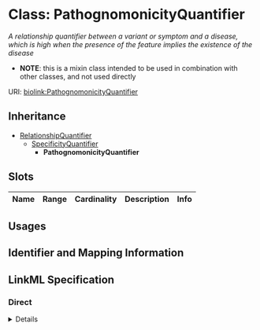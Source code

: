 # Class: PathognomonicityQuantifier
_A relationship quantifier between a variant or symptom and a disease, which is high when the presence of the feature implies the existence of the disease_




* __NOTE__: this is a mixin class intended to be used in combination with other classes, and not used directly


URI: [biolink:PathognomonicityQuantifier](https://w3id.org/biolink/vocab/PathognomonicityQuantifier)




## Inheritance

* [RelationshipQuantifier](RelationshipQuantifier.md)
    * [SpecificityQuantifier](SpecificityQuantifier.md)
        * **PathognomonicityQuantifier**




## Slots

| Name | Range | Cardinality | Description  | Info |
| ---  | --- | --- | --- | --- |


## Usages



## Identifier and Mapping Information









## LinkML Specification

<!-- TODO: investigate https://stackoverflow.com/questions/37606292/how-to-create-tabbed-code-blocks-in-mkdocs-or-sphinx -->

### Direct

<details>
```yaml
name: pathognomonicity quantifier
description: A relationship quantifier between a variant or symptom and a disease,
  which is high when the presence of the feature implies the existence of the disease
from_schema: https://w3id.org/biolink/biolink-model
is_a: specificity quantifier
mixin: true

```
</details>

### Induced

<details>
```yaml
name: pathognomonicity quantifier
description: A relationship quantifier between a variant or symptom and a disease,
  which is high when the presence of the feature implies the existence of the disease
from_schema: https://w3id.org/biolink/biolink-model
is_a: specificity quantifier
mixin: true

```
</details>